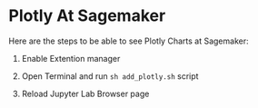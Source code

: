# Plotly At Sagemaker
Here are the steps to be able to see Plotly Charts at Sagemaker:

1. Enable Extention manager

2. Open Terminal and run `sh add_plotly.sh` script

3. Reload Jupyter Lab Browser page
